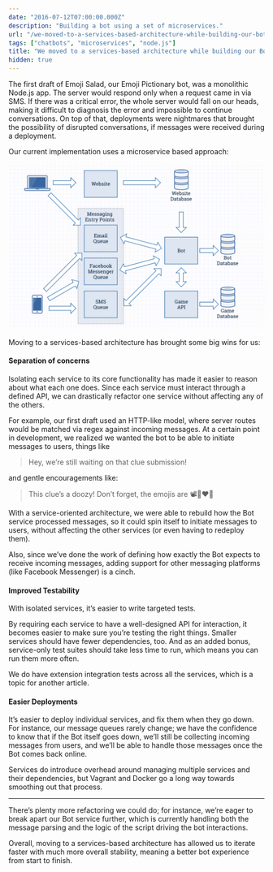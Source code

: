 ```yaml
---
date: "2016-07-12T07:00:00.000Z"
description: "Building a bot using a set of microservices."
url: "/we-moved-to-a-services-based-architecture-while-building-our-bot-and-it-is-awesome/"
tags: ["chatbots", "microservices", "node.js"]
title: "We moved to a services-based architecture while building our Bot and it is awesome"
hidden: true
---
```


The first draft of Emoji Salad, our Emoji Pictionary bot, was a monolithic
Node.js app. The server would respond only when a request came in via SMS. If
there was a critical error, the whole server would fall on our heads, making it
difficult to diagnosis the error and impossible to continue conversations. On
top of that, deployments were nightmares that brought the possibility of
disrupted conversations, if messages were received during a deployment.

Our current implementation uses a microservice based approach:

![A diagram of our architecture](diagram.png)

Moving to a services-based architecture has brought some big wins for us:

#### Separation of concerns

Isolating each service to its core functionality has made it easier to reason
about what each one does. Since each service must interact through a defined
API, we can drastically refactor one service without affecting any of the
others.

For example, our first draft used an HTTP-like model, where server routes would
be matched via regex against incoming messages. At a certain point in
development, we realized we wanted the bot to be able to initiate messages to
users, things like

> Hey, we’re still waiting on that clue submission!

and gentle encouragements like:

> This clue’s a doozy! Don’t forget, the emojis are 📽🤖❤️🤖

With a service-oriented architecture, we were able to rebuild how the Bot
service processed messages, so it could spin itself to initiate messages to
users, without affecting the other services (or even having to redeploy them).

Also, since we’ve done the work of defining how exactly the Bot expects to
receive incoming messages, adding support for other messaging platforms (like
Facebook Messenger) is a cinch.

#### Improved Testability

With isolated services, it’s easier to write targeted tests.

By requiring each service to have a well-designed API for interaction, it
becomes easier to make sure you’re testing the right things. Smaller services
should have fewer dependencies, too. And as an added bonus, service-only test
suites should take less time to run, which means you can run them more often.

We do have extension integration tests across all the services, which is a topic
for another article.

#### Easier Deployments

It’s easier to deploy individual services, and fix them when they go down. For
instance, our message queues rarely change; we have the confidence to know that
if the Bot itself goes down, we’ll still be collecting incoming messages from
users, and we’ll be able to handle those messages once the Bot comes back
online.

Services do introduce overhead around managing multiple services and their
dependencies, but Vagrant and Docker go a long way towards smoothing out that
process.

---

There’s plenty more refactoring we could do; for instance, we’re eager to break
apart our Bot service further, which is currently handling both the message
parsing and the logic of the script driving the bot interactions.

Overall, moving to a services-based architecture has allowed us to iterate
faster with much more overall stability, meaning a better bot experience from
start to finish.
